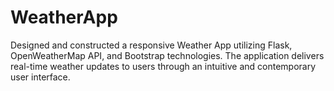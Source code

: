 # WeatherApp
Designed and constructed a responsive Weather App utilizing Flask, OpenWeatherMap API, and Bootstrap technologies. The application delivers real-time weather updates to users through an intuitive and contemporary user interface.
